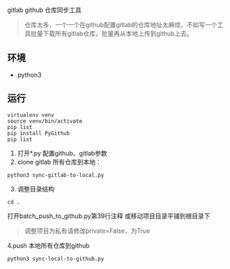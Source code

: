 # 

gitlab github 仓库同步工具

> 仓库太多，一个一个在github配置gitlab的仓库地址太麻烦，不如写一个工具批量下载所有gitlab仓库，批量再从本地上传到github上去。

## 环境

- python3

## 运行

```
virtualenv venv
source venv/bin/activate
pip list
pip install PyGithub
pip list
```

1. 打开*.py 配置github、gitlab参数
2. clone gitlab 所有仓库到本地：
```
python3 sync-gitlab-to-local.py
```
3. 调整目录结构

` cd . `

打开batch_push_to_github.py第39行注释
或移动项目目录平铺到根目录下

> 调整项目为私有请修改private=False，为True

4.push 本地所有仓库到github 
```
python3 sync-local-to-github.py
```
